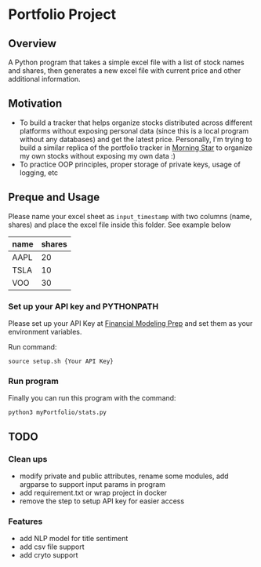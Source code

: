 # Portfolio Project 

## Overview
A Python program that takes a simple excel file with a list of stock names and shares, then generates a new excel file with current price and other additional information.

## Motivation
- To build a tracker that helps organize stocks distributed across different platforms without exposing personal data (since this is a local program without any databases) and get the latest price. Personally, I'm trying to build a similar replica of the portfolio tracker in [Morning Star](https://www.morningstar.com/) to organize my own stocks without exposing my own data :)
- To practice OOP principles, proper storage of private keys, usage of logging, etc

## Preque and Usage
Please name your excel sheet as `input_timestamp` with two columns (name, shares) and place the excel file inside this folder. See example below 

| name  | shares |
| ----- | ----- |
| AAPL  | 20  |
| TSLA  | 10  |
| VOO  | 30  |

### Set up your API key and PYTHONPATH
Please set up your API Key at [Financial Modeling Prep](https://site.financialmodelingprep.com/developer/docs/) and set them as your environment variables.

Run command:
```
source setup.sh {Your API Key}
```

### Run program
Finally you can run this program with the command:

```
python3 myPortfolio/stats.py
```


## TODO
### Clean ups
- modify private and public attributes, rename some modules, add argparse to support input params in program
- add requirement.txt or wrap project in docker
- remove the step to setup API key for easier access

### Features
- add NLP model for title sentiment
- add csv file support
- add cryto support 

